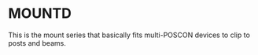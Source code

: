 # MOUNTD
This is the mount series that basically fits multi-POSCON devices to clip to posts and beams.
